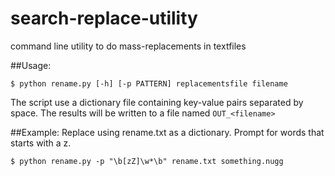 # search-replace-utility
command line utility to do mass-replacements in textfiles

##Usage:

    $ python rename.py [-h] [-p PATTERN] replacementsfile filename

The script use a dictionary file containing key-value pairs separated by space.
The results will be written to a file named `OUT_<filename>`

##Example:
Replace using rename.txt as a dictionary. Prompt for words that starts with a z.

    $ python rename.py -p "\b[zZ]\w*\b" rename.txt something.nugg
